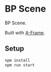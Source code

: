 # BP Scene

BP Scene.

Built with [A-Frame](https://aframe.io).

## Setup

```sh
npm install
npm run start
```
